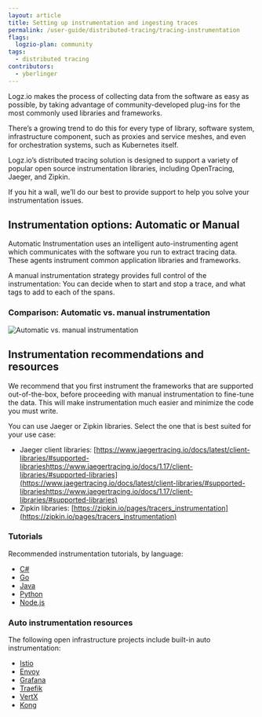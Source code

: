 ```yaml
---
layout: article
title: Setting up instrumentation and ingesting traces
permalink: /user-guide/distributed-tracing/tracing-instrumentation
flags:
  logzio-plan: community
tags:
  - distributed tracing
contributors:
  - yberlinger
---
```

Logz.io makes the process of collecting data from the software as easy as possible, by taking advantage of community-developed plug-ins for the most commonly used libraries and frameworks. 

There’s a growing trend to do this for every type of library, software system, infrastructure component, such as proxies and service meshes, and even for orchestration systems, such as Kubernetes itself.

Logz.io’s distributed tracing solution is designed to support a variety of popular open source instrumentation libraries, including OpenTracing, Jaeger, and Zipkin.

If you hit a wall, we’ll do our best to provide support to help you solve your instrumentation issues. 

## Instrumentation options: Automatic or Manual
Automatic Instrumentation uses an intelligent auto-instrumenting agent which communicates with the software you run to extract tracing data. These agents instrument common application libraries and frameworks. 

A manual instrumentation strategy provides full control of the instrumentation: You can decide when to start and stop a trace, and what tags to add to each of the spans.

### Comparison: Automatic vs. manual instrumentation

![Automatic vs. manual instrumentation](https://dytvr9ot2sszz.cloudfront.net/logz-docs/distributed-tracing/compare_instrumentation.png)

## Instrumentation recommendations and resources
We recommend that you first instrument the frameworks that are supported out-of-the-box, before proceeding with manual instrumentation to fine-tune the data. This will make instrumentation much easier and minimize the code you must write.

You can use Jaeger or Zipkin libraries. Select the one that is best suited for your use case:  

* Jaeger client libraries: [https://www.jaegertracing.io/docs/latest/client-libraries/#supported-librarieshttps://www.jaegertracing.io/docs/1.17/client-libraries/#supported-libraries](https://www.jaegertracing.io/docs/latest/client-libraries/#supported-librarieshttps://www.jaegertracing.io/docs/1.17/client-libraries/#supported-libraries)
* Zipkin libraries: [https://zipkin.io/pages/tracers_instrumentation](https://zipkin.io/pages/tracers_instrumentation)

### Tutorials 
Recommended instrumentation tutorials, by language:

* [C#](https://github.com/yurishkuro/opentracing-tutorial/tree/master/csharp)
* [Go](https://github.com/yurishkuro/opentracing-tutorial/tree/master/go)
* [Java](https://github.com/yurishkuro/opentracing-tutorial/tree/master/java)
* [Python](https://github.com/yurishkuro/opentracing-tutorial/tree/master/python)
* [Node.js](https://github.com/yurishkuro/opentracing-tutorial/tree/master/nodejs)

### Auto instrumentation resources
The following open infrastructure projects include built-in auto instrumentation:

* [Istio](https://istio.io/latest/docs/tasks/observability/distributed-tracing/jaeger/)
* [Envoy](https://www.envoyproxy.io/docs/envoy/latest/start/sandboxes/jaeger_tracing)
* [Grafana](https://grafana.com/docs/grafana/latest/administration/configuration/)
* [Traefik](https://docs.traefik.io/observability/tracing/jaeger/)
* [VertX](https://vertx-ci.github.io/vertx-4-preview/docs/vertx-opentracing/java/)
* [Kong](https://docs.konghq.com/hub/kong-inc/zipkin/) 

